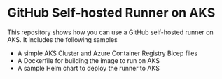 # GitHub Self-hosted Runner on AKS
This repository shows how you can use a GitHub self-hosted runner on AKS.
It includes the following samples
- A simple AKS Cluster and Azure Container Registry Bicep files
- A Dockerfile for building the image to run on AKS
- A sample Helm chart to deploy the runner to AKS
